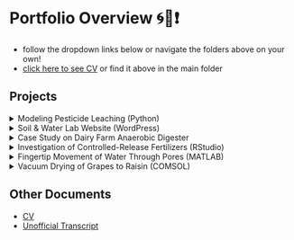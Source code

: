# Portfolio Overview 🌀🤠❗️

* follow the dropdown links below or navigate the folders above on your own!
* [click here to see CV](https://github.com/izguenther6/Portfolio/blob/main/CV%20-%20Isaiah%20Guenther.pdf) or find it above in the main folder

## Projects

<details>
<summary>Modeling Pesticide Leaching (Python)</summary>

* Collaborative project for Cornell Soil & Water Lab and NYS Department of Environmental Conservation
* Building a hydrogeological model and XGBoost binary classifer model to predict whether or not pesticides will leach
* [read more](https://github.com/izguenther6/Portfolio/tree/main/1%29%20Cornell%20Soil%20and%20Water%20Lab%2C%20Oct.%202022%20-%20Present/Predicting%20Pesticide%20Contamination%20in%20New%20York%20Aquifers)

</details>

<details>
<summary>Soil & Water Lab Website (WordPress)</summary>

* Built and maintained lab website: https://soilandwaterlab.cornell.edu/

</details>

<details>
<summary>Case Study on Dairy Farm Anaerobic Digester</summary>

* Research project with Cornell PRO-DAIRY
* Co-authored report on a dairy farm's anaerobic digester renovation process
* [read more](https://github.com/izguenther6/Portfolio/tree/main/2%29%20Cornell%20PRO-DAIRY%2C%20Jan.%202024%20-%20Present%20/Wagner%20Farms%20Case%20Study)

</details>

<details>
<summary>Investigation of Controlled-Release Fertilizers (RStudio) </summary>

* Internship project with Costa Farms in Miami, FL
* Performed experimental study on the efficacy of different controlled-release fertilizers
* [read more](https://github.com/izguenther6/Portfolio/tree/main/3%29%20Costa%20Farms%20-%20Summer%202023)

</details>

<details>
<summary>Fingertip Movement of Water Through Pores (MATLAB) </summary>

* Mini-project with Cornell Soil & Water Lab
* Wrote code to track moving water fingertip in video using color analysis
* [read more](https://github.com/izguenther6/Portfolio/tree/main/1-Cornell%20Soil%20and%20Water%20Lab%2C%20Oct.%202022%20-%20May%202025/Unstable%20Finger%20Flow)
</details>

<details>
<summary>Vacuum Drying of Grapes to Raisin (COMSOL)</summary>

* Class project for BEE 4630: Digital Food Engineering
* Created COMSOL simulation of how a grape is vacuum dried to a raisin
* [read more](https://github.com/izguenther6/Portfolio/tree/main/4%29%20BEE%204630%20-%20Digital%20Food%20Engineering%2C%20Spring%202023)

</details>

## Other Documents
* [CV](https://github.com/izguenther6/Portfolio/blob/main/CV%20-%20Isaiah%20Guenther.pdf)
* [Unofficial Transcript](https://github.com/izguenther6/Portfolio/blob/main/Unofficial%20Transcript%20-%20Isaiah%20Guenther.pdf)
